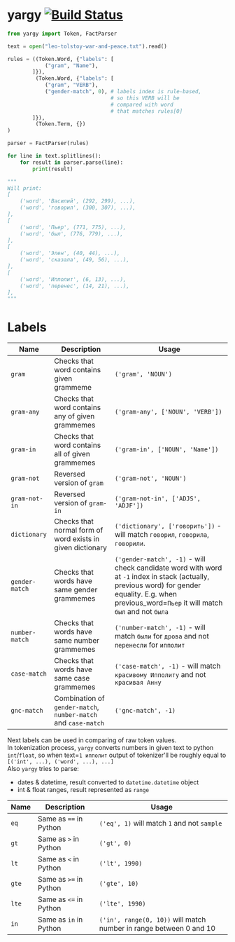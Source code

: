 # yargy [![Build Status](https://travis-ci.org/bureaucratic-labs/yargy.svg?branch=master)](https://travis-ci.org/bureaucratic-labs/yargy)

```python
from yargy import Token, FactParser

text = open("leo-tolstoy-war-and-peace.txt").read()

rules = ((Token.Word, {"labels": [
            ("gram", "Name"),
        ]}), 
         (Token.Word, {"labels": [
            ("gram", "VERB"),
            ("gender-match", 0), # labels index is rule-based, 
                                 # so this VERB will be
                                 # compared with word
                                 # that matches rules[0]
        ]}), 
         (Token.Term, {})
)

parser = FactParser(rules)

for line in text.splitlines():
    for result in parser.parse(line):
        print(result)

"""
Will print:
[
    ('word', 'Василий', (292, 299), ...), 
    ('word', 'говорил', (300, 307), ...),
],
[
    ('word', 'Пьер', (771, 775), ...),
    ('word', 'был', (776, 779), ...),
],
[
    ('word', 'Элен', (40, 44), ...),
    ('word', 'сказала', (49, 56), ...),
],
[
    ('word', 'Ипполит', (6, 13), ...),
    ('word', 'перенес', (14, 21), ...),
],
"""
```

# Labels

| Name | Description | Usage |
| ---- | ----------- | ----- |
| `gram` | Checks that word contains given grammeme | `('gram', 'NOUN')` |
| `gram-any` | Checks that word contains any of given grammemes | `('gram-any', ['NOUN', 'VERB'])` |
| `gram-in` | Checks that word contains all of given grammemes | `('gram-in', ['NOUN', 'Name'])` |
| `gram-not` | Reversed version of `gram` | `('gram-not', 'NOUN')` |
| `gram-not-in` | Reversed version of `gram-in` | `('gram-not-in', ['ADJS', 'ADJF'])` |
| `dictionary` | Checks that normal form of word exists in given dictionary | `('dictionary', ['говорить'])` - will match `говорил`, `говорила`, `говорили`.
| `gender-match` | Checks that words have same gender grammemes | `('gender-match', -1)` - will check candidate word with word at `-1` index in stack (actually, previous word) for gender equality. E.g. when previous_word=`Пьер` it will match `был` and not `была` |
| `number-match` | Checks that words have same number grammemes | `('number-match', -1)` - will match `были` for `дрова` and not `перенесли` for `ипполит` |
| `case-match` | Checks that words have same case grammemes | `('case-match', -1)` - will match `красивому Ипполиту` and not `красивая Анну` |
| `gnc-match` | Combination of `gender-match`, `number-match` and `case-match` | `('gnc-match', -1)` |

Next labels can be used in comparing of raw token values.  
In tokenization process, `yargy` converts numbers in given text to python `int`/`float`, so when text=`1 ипполит` output of tokenizer'll be roughly equal to `[('int', ...), ('word', ...), ...]`  
Also `yargy` tries to parse:
* dates & datetime, result converted to `datetime.datetime` object  
* int & float ranges, result represented as `range`  

| Name | Description | Usage |
| ---- | ----------- | ----- |
| `eq` | Same as `==` in Python | `('eq', 1)` will match `1` and not `sample` |
| `gt` | Same as `>` in Python | `('gt', 0)` |
| `lt` | Same as `<` in Python | `('lt', 1990)` |
| `gte` | Same as `>=` in Python | `('gte', 10)` |
| `lte` | Same as `<=` in Python | `('lte', 1990)` |
| `in` | Same as `in` in Python | `('in', range(0, 10))` will match number in range between 0 and 10 |
